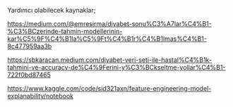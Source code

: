 Yardımcı olabilecek kaynaklar;

https://medium.com/@emresirma/diyabet-sonu%C3%A7lar%C4%B1-%C3%BCzerinde-tahmin-modellerinin-kar%C5%9F%C4%B1la%C5%9Ft%C4%B1r%C4%B1lmas%C4%B1-8c477959aa3b

https://sbkaracan.medium.com/diyabet-veri-seti-ile-hastal%C4%B1k-tahmini-ve-accuracy-de%C4%9Ferini-y%C3%BCkseltme-yollar%C4%B1-722f0bd87465

https://www.kaggle.com/code/sid321axn/feature-engineering-model-explanability/notebook
